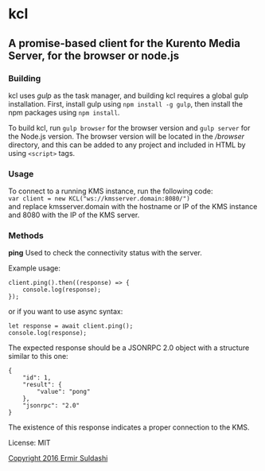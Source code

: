 # kcl

## A promise-based client for the Kurento Media Server, for the browser or node.js

### Building

kcl uses _gulp_ as the task manager, and building kcl requires a global gulp installation. First, install gulp using `npm install -g gulp`, then install the npm packages using `npm install`.

To build kcl, run `gulp browser` for the browser version and `gulp server` for the Node.js version. The browser version will be located in the _/browser_ directory, and this can be added to any project and included in HTML by using `<script>` tags.

### Usage

To connect to a running KMS instance, run the following code:  
`var client = new KCL("ws://kmsserver.domain:8080/")`  
and replace kmsserver.domain with the hostname or IP of the KMS instance and 8080 with the IP of the KMS server.

### Methods

**ping** 
Used to check the connectivity status with the server.  

Example usage:  
```
client.ping().then((response) => {
	console.log(response);
});
```

or if you want to use async syntax:

```
let response = await client.ping();
console.log(response);
```

The expected response should be a JSONRPC 2.0 object with a structure similar to this one:
```
{
    "id": 1,
    "result": {
        "value": "pong"
    },
    "jsonrpc": "2.0"
}
```

The existence of this response indicates a proper connection to the KMS.


License: MIT

[Copyright 2016 Ermir Suldashi](https://suldashi.com)